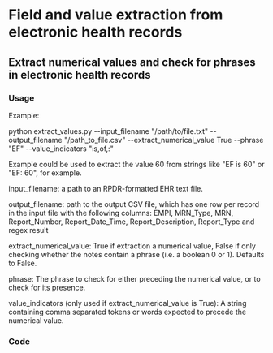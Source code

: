 # Field and value extraction from electronic health records

## Extract numerical values and check for phrases in electronic health records

### Usage

Example:

python extract_values.py --input_filename "/path/to/file.txt" --output_filename "/path_to_file.csv" --extract_numerical_value True --phrase "EF" --value_indicators "is,of,:"

Example could be used to extract the value 60 from strings like "EF is 60" or "EF: 60", for example.

input_filename: a path to an RPDR-formatted EHR text file.

output_filename: path to the output CSV file, which has one row per record in the input file with the following columns: EMPI, MRN_Type, MRN, Report_Number, Report_Date_Time, Report_Description, Report_Type and regex result

extract_numerical_value: True if extraction a numerical value, False if only checking whether the notes contain a phrase (i.e. a boolean 0 or 1). Defaults to False.

phrase: The phrase to check for either preceding the numerical value, or to check for its presence.

value_indicators (only used if extract_numerical_value is True): A string containing comma separated tokens or words expected to precede the numerical value.

### Code
